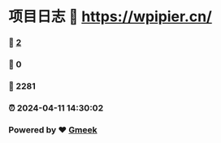 # 项目日志 :link: https://wpipier.cn/ 
### :page_facing_up: [2](https://wpipier.cn//tag.html) 
### :speech_balloon: 0 
### :hibiscus: 2281 
### :alarm_clock: 2024-04-11 14:30:02 
### Powered by :heart: [Gmeek](https://github.com/Meekdai/Gmeek)
